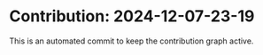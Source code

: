 # Contribution: 2024-12-07-23-19
This is an automated commit to keep the contribution graph active.
